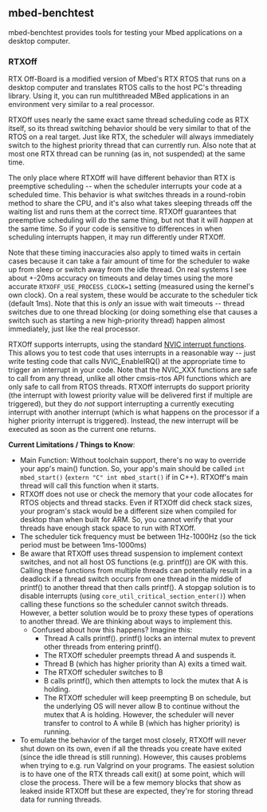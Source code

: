 ## mbed-benchtest
mbed-benchtest provides tools for testing your Mbed applications on a desktop computer.

### RTXOff
RTX Off-Board is a modified version of Mbed's RTX RTOS that runs on a desktop computer and translates RTOS calls to the host PC's threading library.  Using it, you can run multithreaded MBed applications in an environment very similar to a real processor.

RTXOff uses nearly the same exact same thread scheduling code as RTX itself, so its thread switching behavior should be very similar to that of the RTOS on a real target.  Just like RTX, the scheduler will always immediately switch to the highest priority thread that can currently run.  Also note that at most one RTX thread can be running (as in, not suspended) at the same time.

The only place where RTXOff will have different behavior than RTX is preemptive scheduling -- when the scheduler interrupts your code at a scheduled time.  This behavior is what switches threads in a round-robin method to share the CPU, and it's also what takes sleeping threads off the waiting list and runs them at the correct time.  RTXOff guarantees that preemptive scheduling will *do* the same thing, but not that it will *happen* at the same time.  So if your code is sensitive to differences in when scheduling interrupts happen, it may run differently under RTXOff. 

Note that these timing inaccuracies also apply to timed waits in certain cases because it can take a fair amount of time for the scheduler to wake up from sleep or switch away from the idle thread.  On real systems I see about +-20ms accuracy on timeouts and delay times using the more accurate `RTXOFF_USE_PROCESS_CLOCK=1` setting (measured using the kernel's own clock).  On a real system, these would be accurate to the scheduler tick (default 1ms).  Note that this is _only_ an issue with wait timeouts -- thread switches due to one thread blocking (or doing something else that causes a switch such as starting a new high-priority thread) happen almost immediately, just like the real processor.

RTXOff supports interrupts, using the standard [NVIC interrupt functions](https://www.keil.com/pack/doc/CMSIS/Core/html/group__NVIC__gr.html).  This allows you to test code that uses interrupts in a reasonable way -- just write testing code that calls NVIC_EnableIRQ() at the appropriate time to trigger an interrupt in your code.  Note that the NVIC_XXX functions are safe to call from any thread, unlike all other cmsis-rtos API functions which are only safe to call from RTOS threads.  RTXOff interrupts do support priority (the interrupt with lowest priority value will be delivered first if multiple are triggered), but they do *not* support interrupting a currently executing interrupt with another interrupt (which is what happens on the processor if a higher priority interrupt is triggered).  Instead, the new interrupt will be executed as soon as the current one returns.

**Current Limitations / Things to Know**:
- Main Function: Without toolchain support, there's no way to override your app's main() function.  So, your app's main should be called `int mbed_start()` (`extern "C" int mbed_start()` if in C++).  RTXOff's main thread will call this function when it starts.
- RTXOff does not use or check the memory that your code allocates for RTOS objects and thread stacks.  Even if RTXOff did check stack sizes, your program's stack would be a different size when compiled for desktop than when built for ARM.  So, you cannot verify that your threads have enough stack space to run with RTXOff.
- The scheduler tick frequency must be between 1Hz-1000Hz (so the tick period must be between 1ms-1000ms)
- Be aware that RTXOff uses thread suspension to implement context switches, and not all host OS functions (e.g. printf()) are OK with this.  Calling these functions from multiple threads can potentially result in a deadlock if a thread switch occurs from one thread in the middle of printf() to another thread that then calls printf().  A stopgap solution is to disable interrupts (using `core_util_critical_section_enter()`) when calling these functions so the scheduler cannot switch threads.  However, a better solution would be to proxy these types of operations to another thread.  We are thinking about ways to implement this.
    - Confused about how this happens?  Imagine this: 
        - Thread A calls printf().  printf() locks an internal mutex to prevent other threads from entering printf().
        - The RTXOff scheduler preempts thread A and suspends it.
        - Thread B (which has higher priority than A) exits a timed wait.
        - The RTXOff scheduler switches to B
        - B calls printf(), which then attempts to lock the mutex that A is holding.
        - The RTXOff scheduler will keep preempting B on schedule, but the underlying OS will never allow B to continue without the mutex that A is holding.  However, the scheduler will never transfer to control to A while B (which has higher priority) is running.
- To emulate the behavior of the target most closely, RTXOff will never shut down on its own, even if all the threads you create have exited (since the idle thread is still running).  However, this causes problems when trying to e.g. run Valgrind on your programs.  The easiest solution is to have one of the RTX threads call exit() at some point, which will close the process.  There will be a few memory blocks that show as leaked inside RTXOff but these are expected, they're for storing thread data for running threads.
 